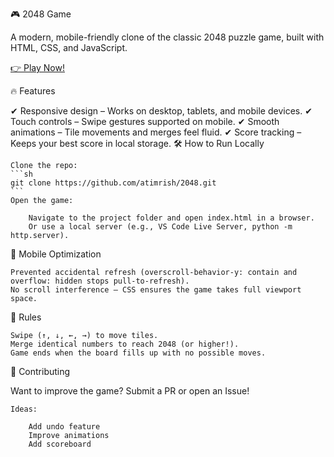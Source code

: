 🎮 2048 Game

A modern, mobile-friendly clone of the classic 2048 puzzle game, built with HTML, CSS, and JavaScript.

[👉 Play Now!](https://atimrish.github.io/2048/)

🔥 Features

✔ Responsive design – Works on desktop, tablets, and mobile devices.
✔ Touch controls – Swipe gestures supported on mobile.
✔ Smooth animations – Tile movements and merges feel fluid.
✔ Score tracking – Keeps your best score in local storage.
🛠 How to Run Locally

    Clone the repo:
    ```sh
    git clone https://github.com/atimrish/2048.git
    ```
    Open the game:

        Navigate to the project folder and open index.html in a browser.
        Or use a local server (e.g., VS Code Live Server, python -m http.server).

📱 Mobile Optimization

    Prevented accidental refresh (overscroll-behavior-y: contain and overflow: hidden stops pull-to-refresh).
    No scroll interference – CSS ensures the game takes full viewport space.

📜 Rules

    Swipe (↑, ↓, ←, →) to move tiles.
    Merge identical numbers to reach 2048 (or higher!).
    Game ends when the board fills up with no possible moves.

🤝 Contributing

Want to improve the game? Submit a PR or open an Issue!

    Ideas:

        Add undo feature
        Improve animations
        Add scoreboard

